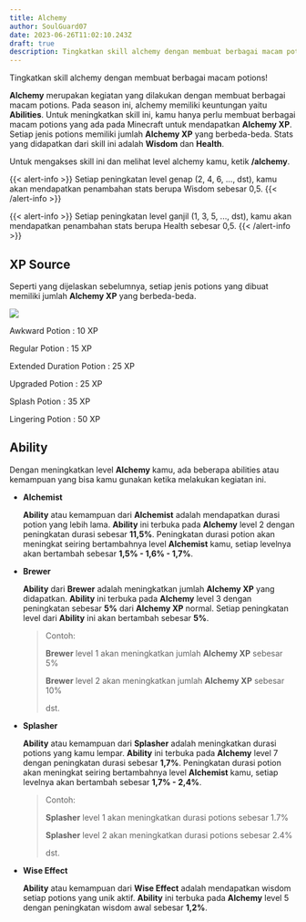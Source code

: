 ```yaml
---
title: Alchemy
author: SoulGuard07
date: 2023-06-26T11:02:10.243Z
draft: true
description: Tingkatkan skill alchemy dengan membuat berbagai macam potions!
---
```

Tingkatkan skill alchemy dengan membuat berbagai macam potions!

**Alchemy** merupakan kegiatan yang dilakukan dengan membuat berbagai macam potions. Pada season ini, alchemy memiliki keuntungan yaitu **Abilities**. Untuk meningkatkan skill ini, kamu hanya perlu membuat berbagai macam potions yang ada pada Minecraft untuk mendapatkan **Alchemy XP**. Setiap jenis potions memiliki jumlah **Alchemy XP** yang berbeda-beda. Stats yang didapatkan dari skill ini adalah **Wisdom** dan **Health**.

Untuk mengakses skill ini dan melihat level alchemy kamu, ketik **/alchemy**.

{{< alert-info >}} Setiap peningkatan level genap (2, 4, 6, ..., dst), kamu akan mendapatkan penambahan stats berupa Wisdom sebesar 0,5. {{< /alert-info >}}

{{< alert-info >}} Setiap peningkatan level ganjil (1, 3, 5, ..., dst), kamu akan mendapatkan penambahan stats berupa Health sebesar 0,5. {{< /alert-info >}}

## XP Source

Seperti yang dijelaskan sebelumnya, setiap jenis potions yang dibuat memiliki jumlah **Alchemy XP** yang berbeda-beda.

![](/img/uploads/alchemy-2-.png)

Awkward Potion : 10 XP

Regular Potion : 15 XP

Extended Duration Potion : 25 XP

Upgraded Potion : 25 XP

Splash Potion : 35 XP

Lingering Potion : 50 XP

## Ability

Dengan meningkatkan level **Alchemy** kamu, ada beberapa abilities atau kemampuan yang bisa kamu gunakan ketika melakukan kegiatan ini.

* **Alchemist**

  **Ability** atau kemampuan dari **Alchemist** adalah mendapatkan durasi potion yang lebih lama. **Ability** ini terbuka pada **Alchemy** level 2 dengan peningkatan durasi sebesar **11,5%**. Peningkatan durasi potion akan meningkat seiring bertambahnya level **Alchemist** kamu, setiap levelnya akan bertambah sebesar **1,5% - 1,6% - 1,7%**. 
* **Brewer**

  **Ability** dari **Brewer** adalah meningkatkan jumlah **Alchemy XP** yang didapatkan. **Ability** ini terbuka pada **Alchemy** level 3 dengan peningkatan sebesar **5%** dari **Alchemy XP** normal. Setiap peningkatan level dari **Ability** ini akan bertambah sebesar **5%**.

  > Contoh:
  >
  > **Brewer** level 1 akan meningkatkan jumlah **Alchemy XP** sebesar 5%
  >
  > **Brewer** level 2 akan meningkatkan jumlah **Alchemy XP** sebesar 10%
  >
  > dst.
* **Splasher**

  **Ability** atau kemampuan dari **Splasher** adalah meningkatkan durasi potions yang kamu lempar. **Ability** ini terbuka pada **Alchemy** level 7 dengan peningkatan durasi sebesar **1,7%**. Peningkatan durasi potion akan meningkat seiring bertambahnya level **Alchemist** kamu, setiap levelnya akan bertambah sebesar **1,7% - 2,4%**.  

  > Contoh:
  >
  > **Splasher** level 1 akan meningkatkan durasi potions sebesar 1.7%
  >
  > **Splasher** level 2 akan meningkatkan durasi potions sebesar 2.4%
  >
  > dst.
* **Wise Effect**

  **Ability** atau kemampuan dari **Wise Effect** adalah mendapatkan wisdom setiap potions yang unik aktif. **Ability** ini terbuka pada **Alchemy** level 5 dengan peningkatan wisdom awal sebesar **1,2%**.